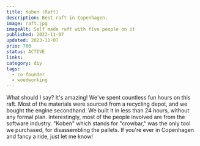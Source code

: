 ```yaml
---
title: Koben (Raft)
description: Best raft in Copenhagen.
image: raft.jpg
imageAlt: Self made raft with five people on it
published: 2023-11-07
updated: 2023-11-07
prio: 700
status: ACTIVE
links:
category: diy
tags:
  - co-founder
  - woodworking
---
```


What should I say? It's amazing! We've spent countless fun hours on this raft. Most of the materials were sourced from a recycling depot, and we bought the engine secondhand. We built it in less than 24 hours, without any formal plan. Interestingly, most of the people involved are from the software industry. "Koben" which stands for "crowbar," was the only tool we purchased, for disassembling the pallets. If you're ever in Copenhagen and fancy a ride, just let me know!
